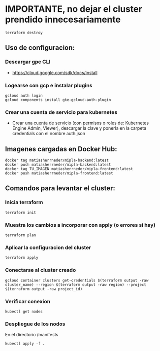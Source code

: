 # IMPORTANTE, no dejar el cluster prendido innecesariamente
```
terraform destroy
```
##

## Uso de configuracion:

### Descargar gpc CLI
* https://cloud.google.com/sdk/docs/install

### Logearse con gcp e instalar plugins
```
gcloud auth login
gcloud components install gke-gcloud-auth-plugin
```

### Crear una cuenta de servicio para kubernetes
* Crear una cuenta de servicio (con permisos o roles de: Kubernetes Engine Admin, Viewer), descargar la clave y ponerla en la carpeta credentials con el nombre auth.json

## Imagenes cargadas en Docker Hub:
```
docker tag matiasherrneder/mipla-backend:latest
docker push matiasherrneder/mipla-backend:latest
docker tag TU_IMAGEN matiasherrneder/mipla-frontend:latest
docker push matiasherrneder/mipla-frontend:latest
```

## Comandos para levantar el cluster:

### Inicia terraform
```
terraform init
```

### Muestra los cambios a incorporar con apply (o errores si hay)
```
terraform plan
```

### Aplicar la configuracion del cluster
```
terraform apply
```

### Conectarse al cluster creado
```
gcloud container clusters get-credentials $(terraform output -raw cluster_name) --region $(terraform output -raw region) --project $(terraform output -raw project_id)
```

### Verificar conexion
```
kubectl get nodes
```

### Despliegue de los nodos
En el directorio /manifests
```
kubectl apply -f .
```